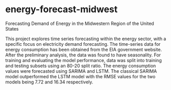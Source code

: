 # energy-forecast-midwest
Forecasting Demand of Energy in the Midwestern Region of the United States

This project explores time series forecasting within the energy sector, with a specific focus on electricity demand forecasting. The time-series data for energy consumption has been obtained from the EIA government website. After the preliminary analysis, the data was found to have seasonality. For training and evaluating the model performance, data was split into training and testing subsets using an 80-20 split ratio. The energy consumption values were forecasted using SARIMA and LSTM. The classical SARIMA model outperformed the LSTM model with the RMSE values for the two models being 7.72 and 16.34 respectively.
